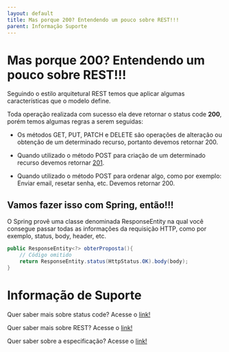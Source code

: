 ```yaml
---
layout: default
title: Mas porque 200? Entendendo um pouco sobre REST!!! 
parent: Informação Suporte
---
```

# Mas porque 200? Entendendo um pouco sobre REST!!!

Seguindo o estilo arquitetural REST temos que aplicar algumas características que o modelo define.

Toda operação realizada com sucesso ela deve retornar o status code **200**, porém temos algumas regras a serem seguidas:

- Os métodos GET, PUT, PATCH e DELETE são operações de alteração ou obtenção de um determinado recurso, portanto devemos
retornar 200.

- Quando utilizado o método POST para criação de um determinado recurso devemos retornar [201](rest-201.md).

- Quando utilizado o método POST para ordenar algo, como por exemplo: Enviar email, resetar senha, etc. Devemos retornar 200.

## Vamos fazer isso com Spring, então!!!

O Spring provê uma classe denominada ResponseEntity na qual você consegue passar todas as informações da requisição HTTP, 
como por exemplo, status, body, header, etc.

```java
public ResponseEntity<?> obterProposta(){
    // Código omitido
    return ResponseEntity.status(HttpStatus.OK).body(body);
}
```

# Informação de Suporte

Quer saber mais sobre status code? Acesse o [link!](../informacao_suporte/rest-status.md)

Quer saber mais sobre REST? Acesse o [link!](https://restfulapi.net/)

Quer saber sobre a especificação? Acesse o [link!](https://tools.ietf.org/html/rfc7231#section-6.3.1)